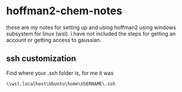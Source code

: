 # hoffman2-chem-notes

these are my notes for setting up and using hoffman2 using windows subsystem for linux (wsl). i have not included the steps for getting an account or getting access to gaussian.

## ssh customization 

Find where your .ssh folder is, for me it was

```
\\wsl.localhost\Ubuntu\home\USERNAME\.ssh
```
